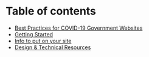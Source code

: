 # Table of contents

* [Best Practices for COVID-19 Government Websites](README.md)
* [Getting Started](getting-started.md)
* [Info to put on your site](info-to-put-on-your-site.md)
* [Design & Technical Resources](design-and-technical-resources.md)

